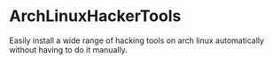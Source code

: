 # ArchLinuxHackerTools
Easily install a wide range of hacking tools on arch linux automatically without having to do it manually.
